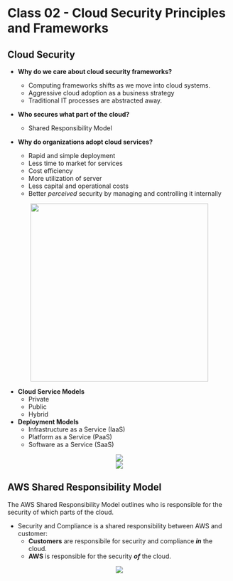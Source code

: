 # Class 02 - Cloud Security Principles and Frameworks

## Cloud Security


- **Why do we care about cloud security frameworks?**
  - Computing frameworks shifts as we move into cloud systems.
  - Aggressive cloud adoption as a business strategy
  - Traditional IT processes are abstracted away.

- **Who secures what part of the cloud?**
  - Shared Responsibility Model

- **Why do organizations adopt cloud services?**
  - Rapid and simple deployment
  - Less time to market for services
  - Cost efficiency
  - More utilization of server
  - Less capital and operational costs
  - Better *perceived* security by managing and controlling it internally

<center><img src="https://codefellows.github.io/ops-401-cybersecurity-guide/curriculum/class-02/slides/assets/02_01.png" width=400px/></center>

- **Cloud Service Models**
  - Private
  - Public
  - Hybrid
- **Deployment Models**
  - Infrastructure as a Service (IaaS)
  - Platform as a Service (PaaS)
  - Software as a Service (SaaS)

<center><img src="https://codefellows.github.io/ops-401-cybersecurity-guide/curriculum/class-02/slides/assets/02_02.png"/></center>
<center><img src="https://www.optimizely.com/contentassets/dc07499e97874038afcea97b4c89b785/3-pizza-as-a-service.png"/></center>


## AWS Shared Responsibility Model

The AWS Shared Responsibility Model outlines who is responsible for the security of which parts of the cloud.

- Security and Compliance is a shared responsibility between AWS and customer:
  - **Customers** are responsibile for security and compliance ***in*** the cloud.
  - **AWS** is responsible for the security ***of*** the cloud.

<center><img src="https://codefellows.github.io/ops-401-cybersecurity-guide/curriculum/class-02/slides/assets/02_06.png"/></center>

